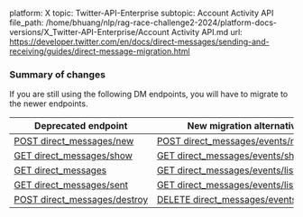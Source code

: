 platform: X
topic: Twitter-API-Enterprise
subtopic: Account Activity API
file_path: /home/bhuang/nlp/rag-race-challenge2-2024/platform-docs-versions/X_Twitter-API-Enterprise/Account Activity API.md
url: https://developer.twitter.com/en/docs/direct-messages/sending-and-receiving/guides/direct-message-migration.html


### Summary of changes

If you are still using the following DM endpoints, you will have to migrate to the newer endpoints. 

| Deprecated endpoint | New migration alternative |
| --- | --- |
| [POST direct\_messages/new](https://developer.twitter.com/content/developer-twitter/en/docs/direct-messages/sending-and-receiving/api-reference/new-message) | [POST direct\_messages/events/new](https://developer.twitter.com/content/developer-twitter/en/docs/direct-messages/sending-and-receiving/api-reference/new-event) |
| [GET direct\_messages/show](https://developer.twitter.com/content/developer-twitter/en/docs/direct-messages/sending-and-receiving/api-reference/get-message) | [GET direct\_messages/events/show](https://developer.twitter.com/content/developer-twitter/en/docs/direct-messages/sending-and-receiving/api-reference/get-event) |
| [GET direct\_messages](https://developer.twitter.com/content/developer-twitter/en/docs/direct-messages/sending-and-receiving/api-reference/get-messages) | [GET direct\_messages/events/list](https://developer.twitter.com/content/developer-twitter/en/docs/direct-messages/sending-and-receiving/api-reference/list-events) |
| [GET direct\_messages/sent](https://developer.twitter.com/content/developer-twitter/en/docs/direct-messages/sending-and-receiving/api-reference/get-sent-message) | [GET direct\_messages/events/list](https://developer.twitter.com/content/developer-twitter/en/docs/direct-messages/sending-and-receiving/api-reference/list-events) |
| [POST direct\_messages/destroy](https://developer.twitter.com/content/developer-twitter/en/docs/direct-messages/sending-and-receiving/api-reference/delete-message) | [DELETE direct\_messages/events/destroy](https://developer.twitter.com/content/developer-twitter/en/docs/direct-messages/sending-and-receiving/api-reference/delete-message-event "GET direct_messages/events/list") |
